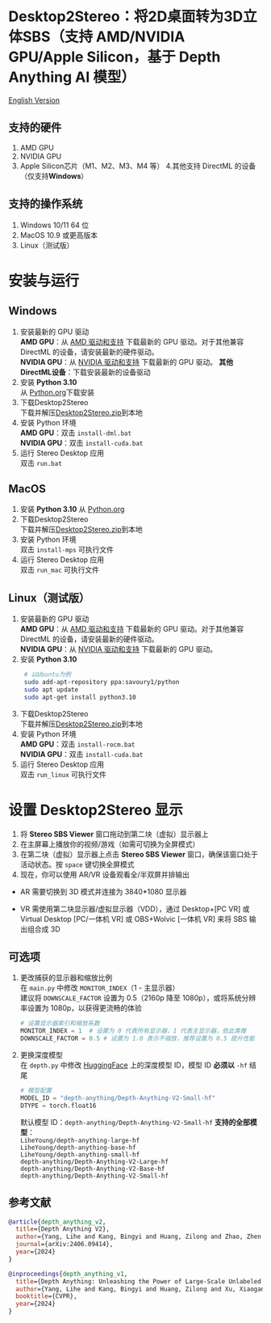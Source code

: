 # Desktop2Stereo：将2D桌面转为3D立体SBS（支持 AMD/NVIDIA GPU/Apple Silicon，基于 Depth Anything AI 模型）

[English Version](./README.md)

## 支持的硬件
1. AMD GPU
2. NVIDIA GPU
3. Apple Silicon芯片（M1、M2、M3、M4 等）
4.其他支持 DirectML 的设备（仅支持**Windows**）
## 支持的操作系统
1. Windows 10/11 64 位
2. MacOS 10.9 或更高版本
3. Linux（测试版）

# 安装与运行
## Windows
1. 安装最新的 GPU 驱动  
   **AMD GPU**：从 [AMD 驱动和支持](https://www.amd.com/en/support/download/drivers.html) 下载最新的 GPU 驱动。对于其他兼容 DirectML 的设备，请安装最新的硬件驱动。  
   **NVIDIA GPU**：从 [NVIDIA 驱动和支持](https://www.nvidia.com/en-us/geforce/drivers/) 下载最新的 GPU 驱动。
   **其他DirectML设备**：下载安装最新的设备驱动
2.  安装 **Python 3.10**  
从 [Python.org](https://www.python.org/ftp/python/3.10.11/python-3.10.11-amd64.exe)下载安装
3. 下载Desktop2Stereo  
   下载并解压[Desktop2Stereo.zip](https://github.com/lc700x/desktop2stereo/releases/tag/v1.1)到本地
4. 安装 Python 环境  
   **AMD GPU**：双击 `install-dml.bat`  
   **NVIDIA GPU**：双击 `install-cuda.bat`
5. 运行 Stereo Desktop 应用  
   双击 `run.bat`

## MacOS
1. 安装 **Python 3.10**
   从 [Python.org](https://www.python.org/ftp/python/3.10.11/python-3.10.11-macos11.pkg) 
2. 下载Desktop2Stereo  
   下载并解压[Desktop2Stereo.zip](https://github.com/lc700x/desktop2stereo/releases/tag/v1.1)到本地
3. 安装 Python 环境  
   双击 `install-mps` 可执行文件
4. 运行 Stereo Desktop 应用  
   双击 `run_mac` 可执行文件

## Linux（测试版）
1. 安装最新的 GPU 驱动  
   **AMD GPU**：从 [AMD 驱动和支持](https://www.amd.com/en/support/download/drivers.html) 下载最新的 GPU 驱动。对于其他兼容 DirectML 的设备，请安装最新的硬件驱动。  
   **NVIDIA GPU**：从 [NVIDIA 驱动和支持](https://www.nvidia.com/en-us/geforce/drivers/) 下载最新的 GPU 驱动。
2. 安装 **Python 3.10**  
   ```bash
    # 以Ubuntu为例
    sudo add-apt-repository ppa:savoury1/python
    sudo apt update
    sudo apt-get install python3.10
    ```
3. 下载Desktop2Stereo  
   下载并解压[Desktop2Stereo.zip](https://github.com/lc700x/desktop2stereo/releases/tag/v1.1)到本地
4. 安装 Python 环境  
   **AMD GPU**：双击 `install-rocm.bat`  
   **NVIDIA GPU**：双击 `install-cuda.bat`
5. 运行 Stereo Desktop 应用  
   双击 `run_linux` 可执行文件

# 设置 Desktop2Stereo 显示
1. 将 **Stereo SBS Viewer** 窗口拖动到第二块（虚拟）显示器上
2. 在主屏幕上播放你的视频/游戏（如需可切换为全屏模式）
3. 在第二块（虚拟）显示器上点击 **Stereo SBS Viewer** 窗口，确保该窗口处于活动状态。按 `space` 键切换全屏模式
4. 现在，你可以使用 AR/VR 设备观看全/半双屏并排输出

- AR 需要切换到 3D 模式并连接为 3840\*1080 显示器  

- VR 需使用第二块显示器/虚拟显示器（VDD），通过 Desktop+[PC VR] 或 Virtual Desktop [PC/一体机 VR] 或 OBS+Wolvic [一体机 VR] 来将 SBS 输出组合成 3D  


## 可选项
1. 更改捕获的显示器和缩放比例  
   在 `main.py` 中修改 `MONITOR_INDEX`（1 - 主显示器）  
   建议将 `DOWNSCALE_FACTOR` 设置为 0.5（2160p 降至 1080p），或将系统分辨率设置为 1080p，以获得更流畅的体验
   ```python
   # 设置显示器索引和缩放系数
   MONITOR_INDEX = 1  # 设置为 0 代表所有显示器，1 代表主显示器，依此类推
   DOWNSCALE_FACTOR = 0.5 # 设置为 1.0 表示不缩放，推荐设置为 0.5 提升性能
   ```

2. 更换深度模型  
   在 `depth.py` 中修改 [HuggingFace](https://huggingface.co/) 上的深度模型 ID，模型 ID **必须以** `-hf` 结尾
   ```python
   # 模型配置
   MODEL_ID = "depth-anything/Depth-Anything-V2-Small-hf"
   DTYPE = torch.float16
   ```
   默认模型 ID：`depth-anything/Depth-Anything-V2-Small-hf`
   **支持的全部模型**：  
   `LiheYoung/depth-anything-large-hf`  
   `LiheYoung/depth-anything-base-hf`  
   `LiheYoung/depth-anything-small-hf`  
   `depth-anything/Depth-Anything-V2-Large-hf`  
   `depth-anything/Depth-Anything-V2-Base-hf`  
   `depth-anything/Depth-Anything-V2-Small-hf`

## 参考文献

```BIBTEX
@article{depth_anything_v2,
  title={Depth Anything V2},
  author={Yang, Lihe and Kang, Bingyi and Huang, Zilong and Zhao, Zhen and Xu, Xiaogang and Feng, Jiashi and Zhao, Hengshuang},
  journal={arXiv:2406.09414},
  year={2024}
}

@inproceedings{depth_anything_v1,
  title={Depth Anything: Unleashing the Power of Large-Scale Unlabeled Data},
  author={Yang, Lihe and Kang, Bingyi and Huang, Zilong and Xu, Xiaogang and Feng, Jiashi and Zhao, Hengshuang},
  booktitle={CVPR},
  year={2024}
}
```

